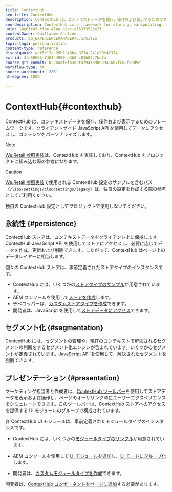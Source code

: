 ```yaml
---
title: ContextHub
seo-title: ContextHub
description: ContextHub は、コンテキストデータを保存、操作および表示するためのフレームワークです。
seo-description: ContextHub is a framework for storing, manipulating, and presenting context data
uuid: 14e6ff4f-ffbe-454a-b2ec-a35333526e27
contentOwner: Guillaume Carlino
products: SG_EXPERIENCEMANAGER/6.5/SITES
topic-tags: personalization
content-type: reference
discoiquuid: acf5c17a-95b7-43ba-9734-241e20f4f374
exl-id: 3fd50655-7461-4900-a3b8-c01b04c7ba7a
source-git-commit: b220adf6fa3e9faf94389b9a9416b7fca2f89d9d
workflow-type: ht
source-wordcount: '286'
ht-degree: 100%

---
```


# ContextHub{#contexthub}

ContextHub は、コンテキストデータを保存、操作および表示するためのフレームワークです。クライアントサイド JavaScript API を使用してデータにアクセスし、コンテンツをパーソナライズします。

>[!NOTE]
>
>[We.Retail 参照実装](/help/sites-developing/we-retail.md)は、ContextHub を実装しており、ContextHub をプロジェクトに組み込む際の参考になります。

>[!CAUTION]
>
>[We.Retail 参照実装](/help/sites-developing/we-retail.md)で使用される ContextHub 設定のサンプルを含むパス（`/libs/settings/cloudsettings/legacy`）は、独自の設定を作成する際の参考としてご利用ください。
>
>独自の ContextHub 設定としてプロジェクトで使用しないでください。

## 永続性 {#persistence}

ContextHub ストアは、コンテキストデータをクライアント上に保持します。ContextHub JavaScript API を使用してストアにアクセスし、必要に応じてデータを作成、更新および削除できます。したがって、ContextHub はページ上のデータレイヤーに相当します。

個々の ContextHub ストアは、事前定義されたストアタイプのインスタンスです。

* ContextHub には、いくつかの[ストアタイプのサンプル](/help/sites-developing/ch-samplestores.md)が用意されています。
* AEM コンソールを使用して[ストアを作成](ch-configuring.md#creating-a-contexthub-store)します。
* デベロッパーは、[カスタムストアタイプを作成](/help/sites-developing/ch-extend.md#creating-custom-store-candidates)できます。
* 開発者は、JavaScript を使用して[ストアデータにアクセス](/help/sites-developing/ch-adding.md#interacting-with-contexthub-stores)できます。

## セグメント化 {#segmentation}

ContextHub には、セグメントの管理や、現在のコンテキストで解決されるセグメントの判断をするセグメント化エンジンが含まれています。いくつかのセグメントが定義されています。JavaScript API を使用して、[解決されたセグメントを判断](/help/sites-developing/ch-adding.md#determining-resolved-contexthub-segments)できます。

## プレゼンテーション {#presentation}

マーケティング担当者と作成者は、[ContextHub ツールバー](/help/sites-authoring/ch-previewing.md)を使用してストアデータを表示および操作し、ページのオーサリング時にユーザーエクスペリエンスをシミュレートできます。このツールバーは、ContextHub ストアへのアクセスを提供する UI モジュールのグループで構成されています。

各 ContextHub UI モジュールは、事前定義されたモジュールタイプのインスタンスです。

* ContextHub には、いくつかの[モジュールタイプのサンプル](/help/sites-developing/ch-samplemodules.md)が用意されています。
* AEM コンソールを使用して [UI モジュールを追加](ch-configuring.md#adding-a-ui-module)し、[UI モードにグループ化](ch-configuring.md#adding-a-ui-mode)します。

* 開発者は、[カスタムモジュールタイプを作成](/help/sites-developing/ch-extend.md#creating-contexthub-ui-module-types)できます。

開発者は、[ContextHub コンポーネントをページに追加](/help/sites-developing/ch-adding.md)する必要があります。
